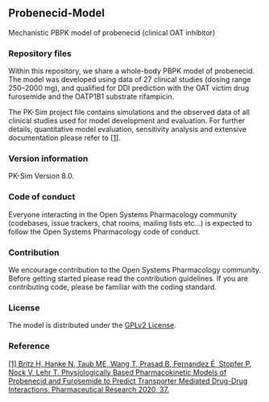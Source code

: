 ## Probenecid-Model
Mechanistic PBPK model of probenecid (clinical OAT inhibitor)
 
### Repository files
Within this repository, we share a whole-body PBPK model of probenecid. The model was developed using data of 27 clinical studies (dosing range 250–2000 mg), and qualified for DDI prediction with the OAT victim drug furosemide and the OATP1B1 substrate rifampicin. 

The PK-Sim project file contains simulations and the observed data of all clinical studies used for model development and evaluation. For further details, quantitative model evaluation, sensitivity analysis and extensive documentation please refer to [[1](#reference)].
 
### Version information
PK-Sim Version 8.0.

### Code of conduct

Everyone interacting in the Open Systems Pharmacology community (codebases, issue trackers, chat rooms, mailing lists etc...) is expected to follow the Open Systems Pharmacology code of conduct.

### Contribution

We encourage contribution to the Open Systems Pharmacology community. Before getting started please read the contribution guidelines. If you are contributing code, please be familiar with the coding standard.
 
### License
The model is distributed under the [GPLv2 License](https://github.com/Open-Systems-Pharmacology/Suite/blob/develop/LICENSE). 
 
### Reference
[[1] Britz H, Hanke N, Taub ME, Wang T, Prasad B, Fernandez É, Stopfer P, Nock V, Lehr T. 
Physiologically Based Pharmacokinetic Models of Probenecid and Furosemide to Predict Transporter Mediated Drug-Drug Interactions. Pharmaceutical Research 2020, 37.](https://doi.org/10.1007/s11095-020-02964-z) 
